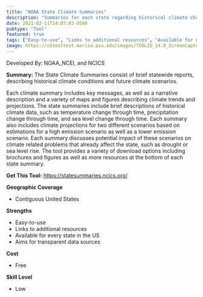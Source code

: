 ```yaml
---
title: "NOAA State Climate Summaries"
description: "Summaries for each state regarding historical climate change and future climate projections"
date: 2021-02-11T14:07:03-0500
pubtype: "Tool"
featured: true
tags: ["Easy-to-use", "Links to additional resources", "Available for every state in the US", "Aims for transparent data sources"]
image: https://cbtooltest.marisa.psu.edu/images/TOOLID_14.0_ScreenCapture-1.png
---
```

Developed By: NOAA_NCEI, and NCICS

**Summary:** The State Climate Summaries consist of brief statewide reports, describing historical climate conditions and future climate scenarios.

Each climate summary includes key messages, as well as a narrative description and a variety of maps and figures describing climate trends and projections. The state summaries include brief descriptions of historical climate data, such as temperature change through time, precipitation change through time, and sea level change through time. Each summary also includes climate projections for two different scenarios based on estimations for a high emission scenario as well as a lower emission scenario. Each summary discusses potential impact of these scenarios on climate related problems that already affect the state, such as drought or sea level rise. The tool provides a variety of download options including brochures and figures as well as more resources at the bottom of each state summary.  


__**Get This Tool:**__ https://statesummaries.ncics.org/

__**Geographic Coverage**__
- Contiguous United States

__**Strengths**__
-  Easy-to-use
-  Links to additional resources
-  Available for every state in the US
-  Aims for transparent data sources

__**Cost**__
- Free

__**Skill Level**__
- Low
